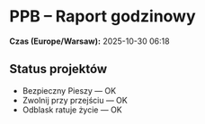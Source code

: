 # PPB – Raport godzinowy
**Czas (Europe/Warsaw):** 2025-10-30 06:18

## Status projektów
- Bezpieczny Pieszy — OK
- Zwolnij przy przejściu — OK
- Odblask ratuje życie — OK

